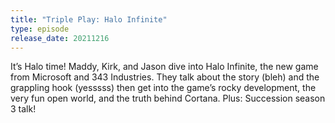 ```yaml
---
title: "Triple Play: Halo Infinite"
type: episode
release_date: 20211216
---
```

It’s Halo time! Maddy, Kirk, and Jason dive into Halo Infinite, the new game from Microsoft and 343 Industries. They talk about the story (bleh) and the grappling hook (yesssss) then get into the game’s rocky development, the very fun open world, and the truth behind Cortana. Plus: Succession season 3 talk!
